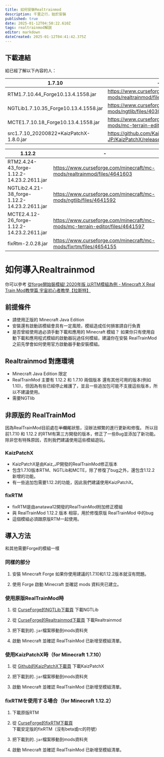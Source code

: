 ```yaml
---
title: 如何安裝Realtrainmod
description: 千里之行，始於安裝
published: true
date: 2025-01-12T04:50:22.610Z
tags: realtrainmod解説
editor: markdown
dateCreated: 2025-01-12T04:41:42.375Z
---
```


## 下載連結

給已經了解以下內容的人：

| 1.7.10 | - |
| --- | --- |
| RTM1.7.10.44_Forge10.13.4.1558.jar | <a href="https://www.curseforge.com/minecraft/mc-mods/realtrainmod/files/4030455" target="_blank">https://www.curseforge.com/minecraft/mc-mods/realtrainmod/files/4030455</a> |
| NGTLib1.7.10.35_Forge10.13.4.1558.jar | <a href="https://www.curseforge.com/minecraft/mc-mods/ngtlib/files/4030452" target="_blank">https://www.curseforge.com/minecraft/mc-mods/ngtlib/files/4030452</a> |
| MCTE1.7.10.18_Forge10.13.4.1558.jar | <a href="https://www.curseforge.com/minecraft/mc-mods/mc-terrain-editor/files/4030456" target="_blank">https://www.curseforge.com/minecraft/mc-mods/mc-terrain-editor/files/4030456</a> |
| src1.7.10_20200822+KaizPatchX-1.8.0.jar | <a href="https://github.com/Kai-Z-JP/KaizPatchX/releases/tag/v1.8.0" target="_blank">https://github.com/Kai-Z-JP/KaizPatchX/releases/tag/v1.8.0</a> |


| 1.12.2 | - |
| --- | --- |
| RTM2.4.24-43_forge-1.12.2-14.23.2.2611.jar | <a href="https://www.curseforge.com/minecraft/mc-mods/realtrainmod/files/4641603" target="_blank">https://www.curseforge.com/minecraft/mc-mods/realtrainmod/files/4641603</a> |
| NGTLib2.4.21-38_forge-1.12.2-14.23.2.2611.jar | <a href="https://www.curseforge.com/minecraft/mc-mods/ngtlib/files/4641592" target="_blank">https://www.curseforge.com/minecraft/mc-mods/ngtlib/files/4641592</a> |
| MCTE2.4.12-26_forge-1.12.2-14.23.2.2611.jar | <a href="https://www.curseforge.com/minecraft/mc-mods/mc-terrain-editor/files/4641597" target="_blank">https://www.curseforge.com/minecraft/mc-mods/mc-terrain-editor/files/4641597</a> |
| fixRtm-2.0.28.jar | <a href="https://www.curseforge.com/minecraft/mc-mods/fixrtm/files/4654155" target="_blank">https://www.curseforge.com/minecraft/mc-mods/fixrtm/files/4654155</a> |

# 如何導入Realtrainmod

你可以參考 <a href="https://www.youtube.com/watch?v=Hjt7WTLnjic" target="_blank">從forge開始裝模組! 2020年版 以RTM模組為例 - Minecraft X Real Train Mod教學篇 宇宙初心者教學【拉斯特】</a> 


## 前提條件
* 請使用正版的 Minecraft Java Edition
* 安裝還有啟動該模組會具有一定風險，模組造成任何損害請自行負責
* 是否曾經使用過必須手動下載和應用的 Minecraft 模組？
如果你只有使用自動下載和應用程式模組的啟動器玩過任何模組，建議你在安裝 RealTrainMod 之前先學會如何使用官方啟動器手動安裝模組。

## Realtrainmod 對應環境

* Minecraft Java Edition 限定
* RealTrainMod 主要有 1.12.2 和 1.7.10 兩個版本
還有其他可用的版本(例如1.10)，但因為有些已經停止維護了，並且一些追加包可能不支援這些版本，所以不建議使用。
* 需要NGTlib

## 非原版的 RealTrainMod 
因為RealTrainMod目前處在~~半爛尾~~狀態，沒辦法頻繁的進行更新和修復。
所以目前1.7.10 和 1.12.2 的RTM有第三方開發的版本，修正了一些Bug並添加了新功能。
除非您有特殊原因，否則我們建議使用這些模組遊玩。

### KaizPatchX

* KaizPatchX是由Kaiz_JP開發的RealTrainMod修正版本
* 包含1.7.10版本RTM、NGTLib和MCTE，除了修復了bug之外，還包含1.12.2新增的功能。
* 有一些追加包需要1.12.2的功能，因此我們建議使用KaizPatchX。

### fixRTM

* fixRTM是由anatawa12開發的RealTrainMod附加修正模組
* 與 RealTrainMod 1.12.2 版本 相容，用於修復原版 RealTrainMod 中的bug
* 這個模組必須跟原版RTM一起使用。

## 導入方法

和其他需要Forge的模組一樣

### 同樣的部分

1. 安裝 Minecraft Forge
 如果你使用建議的1.7.10和1.12.2版本就沒有問題。

2. 使用 Forge 啟動 Minecraft 並確認 mods 資料夾已建立。

### 使用原版RealTrainMod時

1. 從 <a href="https://www.curseforge.com/minecraft/mc-mods/ngtlib" target="_blank">CurseForge的NGTLib下載頁</a> 下載NGTLib

2. 從 <a href="https://www.curseforge.com/minecraft/mc-mods/realtrainmod" target="_blank">CurseForge的Realtrainmod下載頁</a> 下載Realtrainmod
3. 把下載到的`.jar`檔案移動到mods資料夾

4. 啟動 Minecraft 並確認 RealTrainMod 已新增至模組清單。

### 使用KaizPatchX時（for Minecraft 1.7.10）

1. 從 <a href="https://github.com/Kai-Z-JP/KaizPatchX" target="_blank">Github的KaizPatchX下載頁</a> 下載KaizPatchX

3. 把下載到的`.jar`檔案移動到mods資料夾

4. 啟動 Minecraft 並確認 RealTrainMod 已新增至模組清單。

### fixRTMを使用する場合（for Minecraft 1.12.2）

1. 下載原版RTM

2. 從 <a href="https://www.curseforge.com/minecraft/mc-mods/fixrtm" target="_blank">CurseForge的fixRTM下載頁</a> 下載安定版的fixRTM（沒有beta或rc的符號）

3. 把下載到的`.jar`檔案移動到mods資料夾

4. 啟動 Minecraft 並確認 RealTrainMod 已新增至模組清單。
